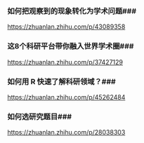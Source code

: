### 如何把观察到的现象转化为学术问题###
https://zhuanlan.zhihu.com/p/43089358

### 这8个科研平台带你融入世界学术圈###
https://zhuanlan.zhihu.com/p/37427129

### 如何用 R 快速了解科研领域？###
https://zhuanlan.zhihu.com/p/45262484

### 如何选研究题目###
https://zhuanlan.zhihu.com/p/28038303
